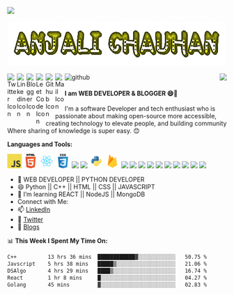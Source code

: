 <img src="https://media.giphy.com/media/hvRJCLFzcasrR4ia7z/giphy.gif" width="40px">![Name](Hello.gif) 
![Name](name.gif) 

<a href="https://twitter.com/AnjaliC62057085">
  <img align="left" alt="Twitter Icon" Twitter" width="22px" src="https://cdn.jsdelivr.net/npm/simple-icons@3.12.2/icons/twitter.svg" />
</a>
<a href="https://www.linkedin.com/in/anjali-chauhan-31283b190/">
  <img align="left" alt="Linkedin Icon" width="22px" src="https://cdn.jsdelivr.net/npm/simple-icons@3.12.2/icons/linkedin.svg" />
</a>
<a href="https://www.blogger.com/profile/11038997497995701306">
  <img align="left" alt="Blogger Icon" width="22px" src="https://cdn.jsdelivr.net/npm/simple-icons@3.12.2/icons/blogger.svg" />
</a> 
<a href="https://leetcode.com/anjali_1102/">
  <img align="left" alt="LeetCode Icon" width="22px" src="https://cdn.jsdelivr.net/npm/simple-icons@3.12.2/icons/leetcode.svg" />
</a>
<a href="https://github.com/anjali1102/">
  <img align="left" alt="Github Icon" width="22px" src="https://cdn.jsdelivr.net/npm/simple-icons@3.12.2/icons/github.svg" />
</a>
<a href="mailto:ac.chauhan1102@gmail.com">
  <img align="left" alt="Mail Icon" width="22px" src="https://cdn.jsdelivr.net/npm/simple-icons@3.12.2/icons/gmail.svg" />
</a>
                                                                                                                        
<img align="right" src="https://github-readme-stats.vercel.app/api?username=anjali1102&theme=cobalt&show_icons=true" />

![github](https://user-images.githubusercontent.com/56559378/88052779-663cdc00-cb78-11ea-99f8-520ff3c7d037.png)


####  I am WEB DEVELOPER & BLOGGER 😄🦄 

I'm a software Developer and tech enthusiast who is passionate about making open-source more accessible, creating technology to elevate people, and building community Where sharing of knowledge is super easy. 😊

**Languages and Tools:**  

<code><img height="33" src="https://raw.githubusercontent.com/github/explore/80688e429a7d4ef2fca1e82350fe8e3517d3494d/topics/javascript/javascript.png"></code>
<code><img height="33" src="https://raw.githubusercontent.com/github/explore/80688e429a7d4ef2fca1e82350fe8e3517d3494d/topics/html/html.png"></code>
<code><img height="33" src="https://raw.githubusercontent.com/github/explore/80688e429a7d4ef2fca1e82350fe8e3517d3494d/topics/react/react.png"></code>
<code><img height="33" src="https://raw.githubusercontent.com/github/explore/5c058a388828bb5fde0bcafd4bc867b5bb3f26f3/topics/css/css.png"></code>
<code><img height="33" src="https://nodejs.org/static/images/logo-hexagon-card.png"></code>
<code><img height="33" src="https://cdn.iconscout.com/icon/free/png-512/c-programming-569564.png"></code>
<code><img height="33" src="https://raw.githubusercontent.com/github/explore/80688e429a7d4ef2fca1e82350fe8e3517d3494d/topics/python/python.png"></code>
<code><img height="33" src="https://raw.githubusercontent.com/github/explore/80688e429a7d4ef2fca1e82350fe8e3517d3494d/topics/firebase/firebase.png"></code>
<code><img height="33" src="https://git-scm.com/images/logos/downloads/Git-Icon-1788C.png"></code>
<code><img height="33" src="https://user-images.githubusercontent.com/49339/32078472-5053adea-baa7-11e7-9034-519002f12ac7.png"></code>
<code><img height="33" src="https://cdn.iconscout.com/icon/free/png-512/unity-5-555544.png"></code>
<code><img height="33" src="https://www.kindpng.com/picc/m/25-255595_icon-android-studio-logo-hd-png-download.png"></code>
<code><img height="33" src="https://i.pinimg.com/originals/99/f8/87/99f887833c475448723d3c9ac16c179b.png"></code>
<code><img height="33" src="https://www.pinclipart.com/picdir/middle/35-353932_bootstrap-bootstrap-4-logo-png-clipart.png"></code>
<code><img height="33" src="https://cdn.worldvectorlogo.com/logos/sublime-text.svg"></code>
<code><img height="33" src="https://cdn.iconscout.com/icon/free/png-512/stackoverflow-2-432547.png"></code>
<code><img height="33" src="https://e7.pngegg.com/pngimages/768/167/png-clipart-mongodb-nosql-document-oriented-database-nosql-icon-leaf-grass.png"></code>
<code><img height="33" src="https://w7.pngwing.com/pngs/10/113/png-transparent-django-web-development-web-framework-python-software-framework-django-text-trademark-logo.png"></code>


- 🌱  WEB DEVELOPER || PYTHON DEVELOPER
- 😄 Python || C++ || HTML || CSS || JAVASCRIPT
- 🤔 I’m learning REACT || NodeJS || MongoDB
- Connect with Me:  
- 📫 <a href="https://www.linkedin.com/in/anjali-chauhan-31283b190/">LinkedIn</a>
- 💼 <a href="https://twitter.com/AnjaliC62057085">Twitter</a>
- 💬 <a href="https://www.blogger.com/profile/11038997497995701306">Blogs</a>




📊 **This Week I Spent My Time On:**
<!--START_SECTION:waka-->
```text
C++          13 hrs 36 mins  ████████████▓░░░░░░░░░░░░   50.75 % 
Javscript    5 hrs 38 mins   █████▒░░░░░░░░░░░░░░░░░░░   21.06 % 
DSAlgo       4 hrs 29 mins   ████▒░░░░░░░░░░░░░░░░░░░░   16.74 % 
React        1 hr 8 mins     █░░░░░░░░░░░░░░░░░░░░░░░░   04.27 % 
Golang       45 mins         ▓░░░░░░░░░░░░░░░░░░░░░░░░   02.83 % 
```
<!--END_SECTION:waka-->


